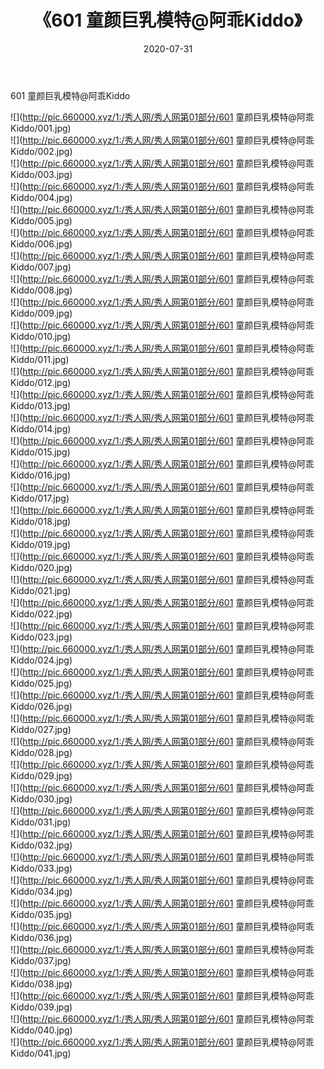 ﻿---
layout: post
title:  《601 童颜巨乳模特@阿乖Kiddo》
date:   2020-07-31
img: http://pic.660000.xyz/1:/秀人网/秀人网第01部分/601 童颜巨乳模特@阿乖Kiddo/000.jpg
categories: [美女, 清纯, 唯美]
---

601 童颜巨乳模特@阿乖Kiddo

  ![](http://pic.660000.xyz/1:/秀人网/秀人网第01部分/601 童颜巨乳模特@阿乖Kiddo/001.jpg) <br> ![](http://pic.660000.xyz/1:/秀人网/秀人网第01部分/601 童颜巨乳模特@阿乖Kiddo/002.jpg) <br> ![](http://pic.660000.xyz/1:/秀人网/秀人网第01部分/601 童颜巨乳模特@阿乖Kiddo/003.jpg) <br> ![](http://pic.660000.xyz/1:/秀人网/秀人网第01部分/601 童颜巨乳模特@阿乖Kiddo/004.jpg) <br> ![](http://pic.660000.xyz/1:/秀人网/秀人网第01部分/601 童颜巨乳模特@阿乖Kiddo/005.jpg) <br> ![](http://pic.660000.xyz/1:/秀人网/秀人网第01部分/601 童颜巨乳模特@阿乖Kiddo/006.jpg) <br> ![](http://pic.660000.xyz/1:/秀人网/秀人网第01部分/601 童颜巨乳模特@阿乖Kiddo/007.jpg) <br> ![](http://pic.660000.xyz/1:/秀人网/秀人网第01部分/601 童颜巨乳模特@阿乖Kiddo/008.jpg) <br> ![](http://pic.660000.xyz/1:/秀人网/秀人网第01部分/601 童颜巨乳模特@阿乖Kiddo/009.jpg) <br> ![](http://pic.660000.xyz/1:/秀人网/秀人网第01部分/601 童颜巨乳模特@阿乖Kiddo/010.jpg) <br> ![](http://pic.660000.xyz/1:/秀人网/秀人网第01部分/601 童颜巨乳模特@阿乖Kiddo/011.jpg) <br> ![](http://pic.660000.xyz/1:/秀人网/秀人网第01部分/601 童颜巨乳模特@阿乖Kiddo/012.jpg) <br> ![](http://pic.660000.xyz/1:/秀人网/秀人网第01部分/601 童颜巨乳模特@阿乖Kiddo/013.jpg) <br> ![](http://pic.660000.xyz/1:/秀人网/秀人网第01部分/601 童颜巨乳模特@阿乖Kiddo/014.jpg) <br> ![](http://pic.660000.xyz/1:/秀人网/秀人网第01部分/601 童颜巨乳模特@阿乖Kiddo/015.jpg) <br> ![](http://pic.660000.xyz/1:/秀人网/秀人网第01部分/601 童颜巨乳模特@阿乖Kiddo/016.jpg) <br> ![](http://pic.660000.xyz/1:/秀人网/秀人网第01部分/601 童颜巨乳模特@阿乖Kiddo/017.jpg) <br> ![](http://pic.660000.xyz/1:/秀人网/秀人网第01部分/601 童颜巨乳模特@阿乖Kiddo/018.jpg) <br> ![](http://pic.660000.xyz/1:/秀人网/秀人网第01部分/601 童颜巨乳模特@阿乖Kiddo/019.jpg) <br> ![](http://pic.660000.xyz/1:/秀人网/秀人网第01部分/601 童颜巨乳模特@阿乖Kiddo/020.jpg) <br> ![](http://pic.660000.xyz/1:/秀人网/秀人网第01部分/601 童颜巨乳模特@阿乖Kiddo/021.jpg) <br> ![](http://pic.660000.xyz/1:/秀人网/秀人网第01部分/601 童颜巨乳模特@阿乖Kiddo/022.jpg) <br> ![](http://pic.660000.xyz/1:/秀人网/秀人网第01部分/601 童颜巨乳模特@阿乖Kiddo/023.jpg) <br> ![](http://pic.660000.xyz/1:/秀人网/秀人网第01部分/601 童颜巨乳模特@阿乖Kiddo/024.jpg) <br> ![](http://pic.660000.xyz/1:/秀人网/秀人网第01部分/601 童颜巨乳模特@阿乖Kiddo/025.jpg) <br> ![](http://pic.660000.xyz/1:/秀人网/秀人网第01部分/601 童颜巨乳模特@阿乖Kiddo/026.jpg) <br> ![](http://pic.660000.xyz/1:/秀人网/秀人网第01部分/601 童颜巨乳模特@阿乖Kiddo/027.jpg) <br> ![](http://pic.660000.xyz/1:/秀人网/秀人网第01部分/601 童颜巨乳模特@阿乖Kiddo/028.jpg) <br> ![](http://pic.660000.xyz/1:/秀人网/秀人网第01部分/601 童颜巨乳模特@阿乖Kiddo/029.jpg) <br> ![](http://pic.660000.xyz/1:/秀人网/秀人网第01部分/601 童颜巨乳模特@阿乖Kiddo/030.jpg) <br> ![](http://pic.660000.xyz/1:/秀人网/秀人网第01部分/601 童颜巨乳模特@阿乖Kiddo/031.jpg) <br> ![](http://pic.660000.xyz/1:/秀人网/秀人网第01部分/601 童颜巨乳模特@阿乖Kiddo/032.jpg) <br> ![](http://pic.660000.xyz/1:/秀人网/秀人网第01部分/601 童颜巨乳模特@阿乖Kiddo/033.jpg) <br> ![](http://pic.660000.xyz/1:/秀人网/秀人网第01部分/601 童颜巨乳模特@阿乖Kiddo/034.jpg) <br> ![](http://pic.660000.xyz/1:/秀人网/秀人网第01部分/601 童颜巨乳模特@阿乖Kiddo/035.jpg) <br> ![](http://pic.660000.xyz/1:/秀人网/秀人网第01部分/601 童颜巨乳模特@阿乖Kiddo/036.jpg) <br> ![](http://pic.660000.xyz/1:/秀人网/秀人网第01部分/601 童颜巨乳模特@阿乖Kiddo/037.jpg) <br> ![](http://pic.660000.xyz/1:/秀人网/秀人网第01部分/601 童颜巨乳模特@阿乖Kiddo/038.jpg) <br> ![](http://pic.660000.xyz/1:/秀人网/秀人网第01部分/601 童颜巨乳模特@阿乖Kiddo/039.jpg) <br> ![](http://pic.660000.xyz/1:/秀人网/秀人网第01部分/601 童颜巨乳模特@阿乖Kiddo/040.jpg) <br> ![](http://pic.660000.xyz/1:/秀人网/秀人网第01部分/601 童颜巨乳模特@阿乖Kiddo/041.jpg) <br>